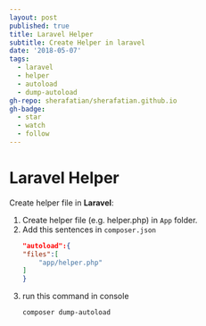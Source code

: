 ```yaml
---
layout: post
published: true
title: Laravel Helper
subtitle: Create Helper in laravel
date: '2018-05-07'
tags:
  - laravel
  - helper
  - autoload
  - dump-autoload
gh-repo: sherafatian/sherafatian.github.io
gh-badge:
  - star
  - watch
  - follow
---
```


# Laravel Helper

Create helper file in **Laravel**:
1. Create helper file (e.g. helper.php) in `App` folder.
2. Add this sentences in `composer.json`
    ```json
    "autoload":{
    "files":[
        "app/helper.php"
    ]
    }
    ```
3. run this command in console
    ```
    composer dump-autoload
    ```